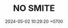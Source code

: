 ---
layout: teamCard
permalink: /team/:title.html
categories: surjohto042024 norteMayo partido1 partido4 partido5 partido6 partido7 partido9 partido10 partido11 30 ljmy24 LI
maincover: /assets/logos/BDLF.png
puntosLJMAYO24: 26
date: 2024-05-02 10:29:20 +0700
title: NO SMITE
status: <i class="fa-solid fa-check"></i>
tag: johto042024
color: black
puntosLJ202404: 12
grupo: sur
background: '#F16C38'
cover: /assets/backCard.png
team: NO SMITE
ID: NS
pj: 11
pt1: 1
pt2: 3
pt3: 2
pt4: 3
pt5: 3
pt6: 3
pt7: 3
pt8: 0
pt9: 3
pt10: 3
pt11: 2
p1: NO SMITE
r1: 1
rr1: 2
bg1: bg-warning
pp1: LAST BREATH
p2: DFS RUBY
r2: 0
rr2: 3
bg2: bg-success
pp2: NO SMITE
p3:  SOJ
r3: 1
bg3: bg-info
rr3: 2
pp3: NO SMITE
p4:  no smite
r4: 3
rr4: 0
bg4: bg-success
pp4: jas
p5:  no smite
r5: 3
bg5: bg-success
rr5: 0
pp5: dfs dmd
p6:  no smite
r6: 3
rr6: 0
bg6: bg-success
pp6: t. satisfaction
p7:  no smite
r7: 3
rr7: 0
bg7: bg-success
pp7: s. vanguard
p8:  HGO
r8: 3
bg8: bg-danger
rr8: 0
pp8: NO SMITE
p9:  no smite
r9: 3
rr9: 0
bg9: bg-success
pp9: hg regios
p10:  no smite
r10: 3
rr10: 0
bg10: bg-success
pp10: zodiac

info: 30/05/24
hora: '22:20'
p11: no smite
pp11: mbo
r11: 2
rr11: 1
bg11: bg-info
##torneos
rango: ACERO
bg: bg-johto 
torneo1: Lj my24
tps1: IN PROGRESS
tb1: card-johto
timg1: /assets/logos/LIGA-JOHTO.png
---